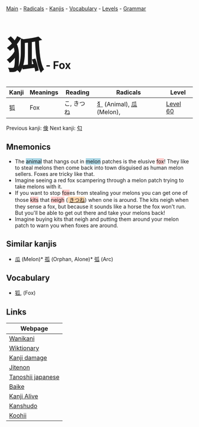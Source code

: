 <style> bigfont {font-size: 100px}</style>
[Main](../index.md) -
[Radicals](../radicals.md) -
[Kanjis](../kanjis.md) -
[Vocabulary](../vocabulary.md) -
[Levels](../levels.md) -
[Grammar](../grammar.md)
# <bigfont> 狐</bigfont> - Fox 

| Kanji | Meanings | Reading | Radicals | Level |
| --- | --- | --- | --- | --- |
| 狐 | Fox | こ, きつね | [犭](../radicals/犭.md) (Animal), [瓜](../radicals/瓜.md) (Melon),  | [Level 60](../levels/wk_level60.md) |

Previous kanji: [倹](倹.md) Next kanji: [匂](匂.md) 

## Mnemonics
 * The <span style="background-color:#ADD8E6"> animal</span> that hangs out in <span style="background-color:#ADD8E6"> melon</span> patches is the elusive <span style="background-color:#ffcccb"> fox</span>! They like to steal melons then come back into town disguised as human melon sellers. Foxes are tricky like that.
* Imagine seeing a red fox scampering through a melon patch trying to take melons with it.
* If you want to stop <span style="background-color:#ffcccb"> fox</span>es from stealing your melons you can get one of those <span style="background-color:#ffcccb"> kits</span> that <span style="background-color:#ffcccb"> neigh</span> (<span style="background-color:#fed8b1"> [きつね](https://jisho.org/search/きつね)</span>) when one is around. The kits neigh when they sense a fox, but because it sounds like a horse the fox won't run. But you'll be able to get out there and take your melons back!
* Imagine buying kits that neigh and putting them around your melon patch to warn you when foxes are around.


## Similar kanjis
 * [瓜](瓜.md) (Melon)* [孤](孤.md) (Orphan, Alone)* [弧](弧.md) (Arc)


## Vocabulary
 * [狐](../vocabulary/狐.md), (Fox)



## Links 

| Webpage |
| --- |
| [Wanikani          ](https://www.wanikani.com/kanji/狐) |
| [Wiktionary        ](https://en.wiktionary.org/wiki/狐) |
| [Kanji damage      ](http://www.kanjidamage.com/kanji/search?utf8=✓&q=狐) |
| [Jitenon           ](https://jitenon.com/kanji/狐) |
| [Tanoshii japanese ](https://www.tanoshiijapanese.com/dictionary/kanji.cfm?k=狐) |
| [Baike             ](https://baike.baidu.com/item/狐) |
| [Kanji Alive       ](https://app.kanjialive.com/狐) |
| [Kanshudo          ](https://www.kanshudo.com/searchmn?q=狐) |
| [Koohii            ](https://kanji.koohii.com/study/kanji/狐) |
